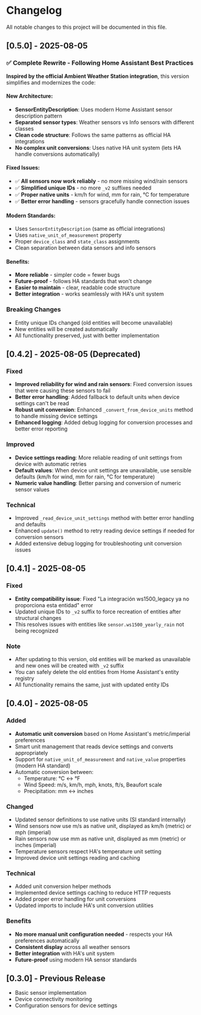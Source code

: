 # Changelog

All notable changes to this project will be documented in this file.

## [0.5.0] - 2025-08-05

### ✅ **Complete Rewrite - Following Home Assistant Best Practices**

**Inspired by the official Ambient Weather Station integration**, this version simplifies and modernizes the code:

#### **New Architecture:**
- **SensorEntityDescription**: Uses modern Home Assistant sensor description pattern
- **Separated sensor types**: Weather sensors vs Info sensors with different classes
- **Clean code structure**: Follows the same patterns as official HA integrations
- **No complex unit conversions**: Uses native HA unit system (lets HA handle conversions automatically)

#### **Fixed Issues:**
- ✅ **All sensors now work reliably** - no more missing wind/rain sensors
- ✅ **Simplified unique IDs** - no more `_v2` suffixes needed
- ✅ **Proper native units** - km/h for wind, mm for rain, °C for temperature
- ✅ **Better error handling** - sensors gracefully handle connection issues

#### **Modern Standards:**
- Uses `SensorEntityDescription` (same as official integrations)
- Uses `native_unit_of_measurement` property
- Proper `device_class` and `state_class` assignments
- Clean separation between data sensors and info sensors

#### **Benefits:**
- **More reliable** - simpler code = fewer bugs
- **Future-proof** - follows HA standards that won't change
- **Easier to maintain** - clear, readable code structure
- **Better integration** - works seamlessly with HA's unit system

### Breaking Changes
- Entity unique IDs changed (old entities will become unavailable)
- New entities will be created automatically
- All functionality preserved, just with better implementation

## [0.4.2] - 2025-08-05 (Deprecated)

### Fixed
- **Improved reliability for wind and rain sensors**: Fixed conversion issues that were causing these sensors to fail
- **Better error handling**: Added fallback to default units when device settings can't be read
- **Robust unit conversion**: Enhanced `_convert_from_device_units` method to handle missing device settings
- **Enhanced logging**: Added debug logging for conversion processes and better error reporting

### Improved  
- **Device settings reading**: More reliable reading of unit settings from device with automatic retries
- **Default values**: When device unit settings are unavailable, use sensible defaults (km/h for wind, mm for rain, °C for temperature)
- **Numeric value handling**: Better parsing and conversion of numeric sensor values

### Technical
- Improved `_read_device_unit_settings` method with better error handling and defaults
- Enhanced `update()` method to retry reading device settings if needed for conversion sensors
- Added extensive debug logging for troubleshooting unit conversion issues

## [0.4.1] - 2025-08-05

### Fixed
- **Entity compatibility issue**: Fixed "La integración ws1500_legacy ya no proporciona esta entidad" error
- Updated unique IDs to `_v2` suffix to force recreation of entities after structural changes
- This resolves issues with entities like `sensor.ws1500_yearly_rain` not being recognized

### Note
- After updating to this version, old entities will be marked as unavailable and new ones will be created with `_v2` suffix
- You can safely delete the old entities from Home Assistant's entity registry
- All functionality remains the same, just with updated entity IDs

## [0.4.0] - 2025-08-05

### Added
- **Automatic unit conversion** based on Home Assistant's metric/imperial preferences
- Smart unit management that reads device settings and converts appropriately
- Support for `native_unit_of_measurement` and `native_value` properties (modern HA standard)
- Automatic conversion between:
  - Temperature: °C ↔ °F
  - Wind Speed: m/s, km/h, mph, knots, ft/s, Beaufort scale
  - Precipitation: mm ↔ inches

### Changed
- Updated sensor definitions to use native units (SI standard internally)
- Wind sensors now use m/s as native unit, displayed as km/h (metric) or mph (imperial)
- Rain sensors now use mm as native unit, displayed as mm (metric) or inches (imperial)
- Temperature sensors respect HA's temperature unit setting
- Improved device unit settings reading and caching

### Technical
- Added unit conversion helper methods
- Implemented device settings caching to reduce HTTP requests
- Added proper error handling for unit conversions
- Updated imports to include HA's unit conversion utilities

### Benefits
- **No more manual unit configuration needed** - respects your HA preferences automatically
- **Consistent display** across all weather sensors
- **Better integration** with HA's unit system
- **Future-proof** using modern HA sensor standards

## [0.3.0] - Previous Release
- Basic sensor implementation
- Device connectivity monitoring
- Configuration sensors for device settings
